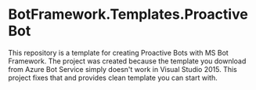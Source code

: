 # BotFramework.Templates.ProactiveBot

This repository is a template for creating Proactive Bots with MS Bot Framework.
The project was created because the template you download from Azure Bot Service simply doesn't work in Visual Studio 2015. This project fixes that and provides clean template you can start with.
